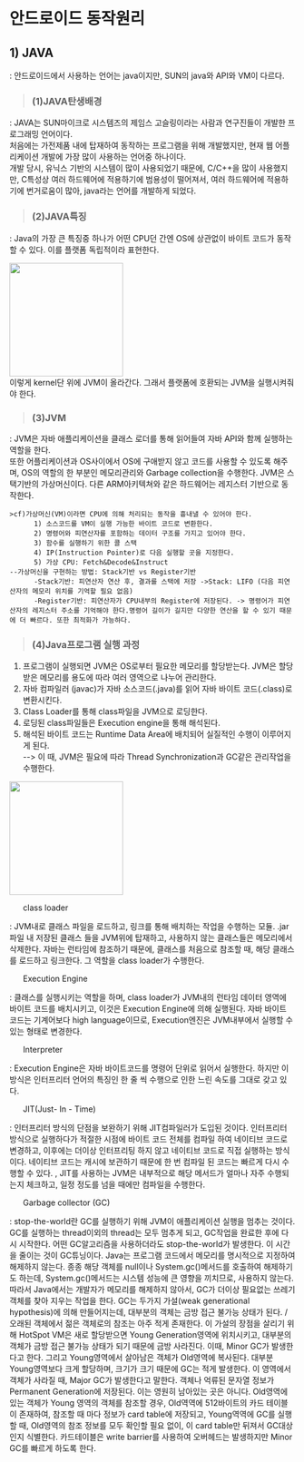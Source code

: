 # 안드로이드 동작원리   
## 1) JAVA   
: 안드로이드에서 사용하는 언어는 java이지만, SUN의 java와 API와 VM이 다르다.   
  >### (1)JAVA탄생배경   
  : JAVA는 SUN마이크로 시스템즈의 제임스 고슬링이라는 사람과 연구진들이 개발한 프로그래밍 언어이다.    
  처음에는 가전제품 내에 탑재하여 동작하는 프로그램을 위해 개발했지만, 현재 웹 어플리케이션 개발에 가장 많이 사용하는 언어중 하나이다.   
  개발 당시, 유닉스 기반의 시스템이 많이 사용되었기 때문에, C/C++을 많이 사용했지만, C특성상 여러 하드웨어에 적용하기에 범용성이 떨어져서, 여러 하드웨어에 적용하기에 번거로움이 많아, java라는 언어를 개발하게 되었다.   
  
  >### (2)JAVA특징   
  : Java의 가장 큰 특징중 하나가 어떤 CPU던 간엔 OS에 상관없이 바이트 코드가 동작할 수 있다. 이를 플랫폼 독립적이라 표현한다.   
  <div>
  <img width="200" src="https://user-images.githubusercontent.com/58412156/88818109-49984800-d1f9-11ea-8a1e-384e3d455a73.png">
  </div>         
  이렇게 kernel단 위에 JVM이 올라간다. 그래서 플랫폼에 호환되는 JVM을 실행시켜줘야 한다.          
  
  >### (3)JVM           
  : JVM은 자바 애플리케이션을 클래스 로더를 통해 읽어들여 자바 API와 함께 실행하는 역할을 한다.    
    또한 어플리케이션과 OS사이에서 OS에 구애받지 않고 코드를 사용할 수 있도록 해주며, OS의 역할의 한 부분인 메모리관리와 Garbage collection을 수행한다. JVM은 스택기반의 가상머신이다. 다른 ARM아키텍쳐와 같은 하드웨어는 레지스터 기반으로 동작한다.      
    
    >cf)가상머신(VM)이라면 CPU에 의해 처리되는 동작을 흉내낼 수 있어야 한다.            
          1) 소스코드를 VM이 실행 가능한 바이트 코드로 변환한다.       
          2) 명령어와 피연산자를 포함하는 데이터 구조를 가지고 있어야 한다.        
          3) 함수를 실행하기 위한 콜 스택        
          4) IP(Instruction Pointer)로 다음 실행할 곳을 지정한다.      
          5) 가상 CPU: Fetch&Decode&Instruct         
    --가상머신을 구현하는 방법: Stack기반 vs Register기반      
          -Stack기반: 피연산자 연산 후, 결과를 스택에 저장 ->Stack: LIFO (다음 피연산자의 메모리 위치를 기억할 필요 없음)          
          -Register기반: 피연산자가 CPU내부의 Register에 저장된다. -> 명령어가 피연산자의 레지스터 주소를 기억해야 한다.명령어 길이가 길지만 다양한 연산을 할 수 있기 때문에 더 빠르다. 또한 최적화가 가능하다.         
  >### (4)Java프로그램 실행 과정            
  1. 프로그램이 실행되면 JVM은 OS로부터 필요한 메모리를 할당받는다. JVM은 할당받은 메모리를 용도에 따라 여러 영역으로 나누어 관리한다.     
  2. 자바 컴파일러 (javac)가 자바 소스코드(.java)를 읽어 자바 바이트 코드(.class)로 변환시킨다.      
  3. Class Loader를 통해 class파일을 JVM으로 로딩한다.       
  4. 로딩된 class파일들은 Execution engine을 통해 해석된다.           
  5. 해석된 바이트 코드는 Runtime Data Area에 배치되어 실질적인 수행이 이루어지게 된다.         
  --> 이 때, JVM은 필요에 따라 Thread Synchronization과 GC같은 관리작업을 수행한다.           
  <div>      
  <img width="200" src="https://user-images.githubusercontent.com/58412156/88820974-fa541680-d1fc-11ea-89c9-436eebc19907.png">         
  </div>          
      <ul> class loader </ul>
        : JVM내로 클래스 파일을 로드하고, 링크를 통해 배치하는 작업을 수행하는 모듈. .jar파일 내 저장된 클래스 들을 JVM위에 탑재하고, 사용하지 않는 클래스들은 메모리에서 삭제한다. 자바는 런타임에 참조하기 때문에, 클래스를 처음으로 참조할 때, 해당 클래스를 로드하고 링크한다. 그 역할을 class loader가 수행한다.       
      <ul> Execution Engine </ul>
        : 클래스를 실행시키는 역할을 하며, class loader가 JVM내의 런타임 데이터 영역에 바이트 코드를 배치시키고, 이것은 Execution Engine에 의해 실행된다. 자바 바이트 코드는 기계어보다 high language이므로, Execution엔진은 JVM내부에서 실행할 수 있는 형태로 변경한다.        
      <ul> Interpreter </ul>
        : Execution Engine은 자바 바이트코드를 명령어 단위로 읽어서 실행한다. 하지만 이 방식은 인터프리터 언어의 특징인 한 줄 씩 수행으로 인한 느린 속도를 그대로 갖고 있다.            
      <ul> JIT(Just- In - Time) </ul>    
        : 인터프리터 방식의 단점을 보완하기 위해 JIT컴파일러가 도입된 것이다. 인터프리터 방식으로 실행하다가 적절한 시점에 바이트 코드 전체를 컴파일 하여 네이티브 코드로 변경하고, 이후에는 더이상 인터프리팅 하지 않고 네이티브 코드로 직접 실행하는 방식이다. 네이티브 코드는 캐시에 보관하기 때문에 한 번 컴파일 된 코드는 빠르게 다시 수행할 수 있다. , JIT를 사용하는 JVM은 내부적으로 해당 메서드가 얼마나 자주 수행되는지 체크하고, 일정 정도를 넘을 때에만 컴파일을 수행한다.         
      <ul> Garbage collector (GC) </ul>      
       : stop-the-world란 GC를 실행하기 위해 JVM이 애플리케이션 실행을 멈추는 것이다. GC를 실행하는 thread이외의 thread는 모두 멈추게 되고, GC작업을 완료한 후에 다시 시작한다. 어떤 GC알고리즘을 사용하더라도 stop-the-world가 발생한다. 이 시간을 줄이는 것이 GC튜닝이다.      
         Java는 프로그램 코드에서 메모리를 명시적으로 지정하여 해제하지 않는다. 종종 해당 객체를 null이나 System.gc()메서드를 호출하여 해제하기도 하는데, System.gc()메서드는 시스템 성능에 큰 영향을 끼치므로, 사용하지 않는다. 따라서 Java에서는 개발자가 메모리를 해제하지 않아서, GC가 더이상 필요없는 쓰레기 객체를 찾아 지우는 작업을 한다.         
        GC는 두가지 가설(weak generational hypothesis)에 의해 만들어지는데, 대부분의 객체는 금방 접근 불가능 상태가 된다. / 오래된 객체에서 젊은 객체로의 참조는 아주 적게 존재한다. 이 가설의 장점을 살리기 위해 HotSpot VM은 새로 할당받으면 Young Generation영역에 위치시키고, 대부분의 객체가 금방 접근 불가능 상태가 되기 때문에 금방 사라진다. 이때, Minor GC가 발생한다고 한다. 그리고 Young영역에서 살아남은 객체가 Old영역에 복사된다. 대부분 Young영역보다 크게 할당하며, 크기가 크기 때문에 GC는 적게 발생한다. 이 영역에서 객체가 사라질 때, Major GC가 발생한다고 말한다. 객체나 억류된 문자열 정보가 Permanent Generation에 저장된다. 이는 영원히 남아있는 곳은 아니다.        
         Old영역에 있는 객체가 Young 영역의 객체를 참조할 경우, Old역역에 512바이트의 카드 테이블이 존재하여, 참조할 때 마다 정보가 card table에 저장되고, Young역역에 GC를 실행할 때, Old영역의 참조 정보를 모두 확인할 필요 없이, 이 card table만 뒤져서 GC대상인지 식별한다. 카드테이블은 write barrier를 사용하여 오버헤드는 발생하지만 Minor GC를 빠르게 하도록 한다.     

